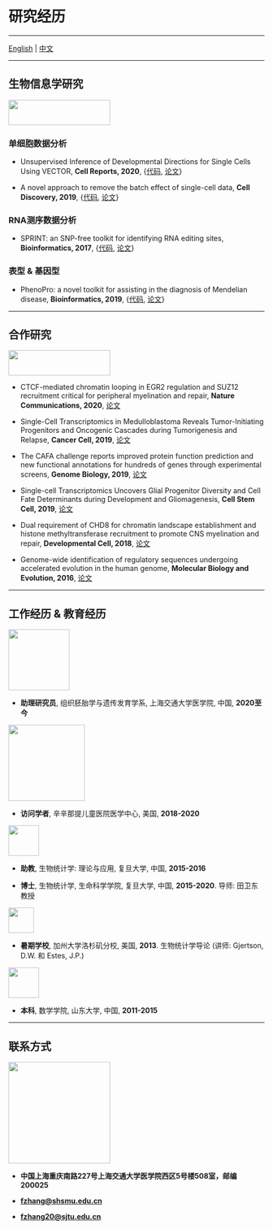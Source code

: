 # 研究经历

---------------------------------------

[English](https://jumphone.github.io) | [中文](https://jumphone.github.io/cn)

---------------------------------------

## 生物信息学研究

<img src="https://jumphone.github.io/img/bioinfo_logo.png" width="200" height="50">

### 单细胞数据分析

* Unsupervised Inference of Developmental Directions for Single Cells Using VECTOR, **Cell Reports, 2020**, {[代码](https://github.com/jumphone/Vector), [论文](https://doi.org/10.1016/j.celrep.2020.108069)}

* A novel approach to remove the batch effect of single-cell data, **Cell Discovery, 2019**, {[代码](https://github.com/jumphone/BEER), [论文](https://doi.org/10.1038/s41421-019-0114-x)}

### RNA测序数据分析

* SPRINT: an SNP-free toolkit for identifying RNA editing sites, **Bioinformatics, 2017**, {[代码](https://github.com/jumphone/SPRINT), [论文](https://doi.org/10.1093/bioinformatics/btx473)} 

### 表型 & 基因型

* PhenoPro: a novel toolkit for assisting in the diagnosis of Mendelian disease, **Bioinformatics, 2019**, {[代码](https://github.com/jumphone/PhenoPro), [论文](https://doi.org/10.1093/bioinformatics/btz100)}

---------------------------------------

## 合作研究

<img src="https://jumphone.github.io/img/colla_logo.png" width="200" height="50">

* CTCF-mediated chromatin looping in EGR2 regulation and SUZ12 recruitment critical for peripheral myelination and repair, **Nature Communications, 2020**, [论文](https://doi.org/10.1038/s41467-020-17955-2)

* Single-Cell Transcriptomics in Medulloblastoma Reveals Tumor-Initiating Progenitors and Oncogenic Cascades during Tumorigenesis and Relapse, **Cancer Cell, 2019**, [论文](https://doi.org/10.1016/j.ccell.2019.07.009)

* The CAFA challenge reports improved protein function prediction and new functional annotations for hundreds of genes through experimental screens, **Genome Biology, 2019**, [论文](https://doi.org/10.1186/s13059-019-1835-8)

* Single-cell Transcriptomics Uncovers Glial Progenitor Diversity and Cell Fate Determinants during Development and Gliomagenesis, **Cell Stem Cell, 2019**, [论文](https://doi.org/10.1016/j.stem.2019.03.006)

* Dual requirement of CHD8 for chromatin landscape establishment and histone methyltransferase recruitment to promote CNS myelination and repair, **Developmental Cell, 2018**, [论文](https://doi.org/10.1016/j.devcel.2018.05.022)

* Genome-wide identification of regulatory sequences undergoing accelerated evolution in the human genome, **Molecular Biology and Evolution, 2016**, [论文](https://doi.org/10.1093/molbev/msw128)

---------------------------------------

## 工作经历 & 教育经历

<img src="https://jumphone.github.io/img/jiaotong_logo.png" width="120">

* **助理研究员**, 组织胚胎学与遗传发育学系, 上海交通大学医学院, 中国, **2020至今**

<img src="https://jumphone.github.io/img/cchmc_logo.png" width="150">

* **访问学者**, 辛辛那提儿童医院医学中心, 美国, **2018-2020**

<img src="https://jumphone.github.io/img/fudan_logo.png" width="60">

* **助教**, 生物统计学: 理论与应用, 复旦大学, 中国, **2015-2016**

* **博士**, 生物统计学, 生命科学学院, 复旦大学, 中国, **2015-2020**. 导师: 田卫东 教授

<img src="https://jumphone.github.io/img/UCLA_logo.jpg" width="50">

* **暑期学校**, 加州大学洛杉矶分校, 美国, **2013**. 生物统计学导论 (讲师: Gjertson, D.W. 和 Estes, J.P.)

<img src="https://jumphone.github.io/img/shandong_logo.jpg" width="60">

* **本科**, 数学学院, 山东大学, 中国, **2011-2015** 

---------------------------------------

## 联系方式

<img src="https://jumphone.github.io/img/email_logo.png" width="200">

* **中国上海重庆南路227号上海交通大学医学院西区5号楼508室，邮编200025**

* **fzhang@shsmu.edu.cn**

* **fzhang20@sjtu.edu.cn**
